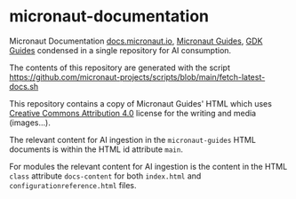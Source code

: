 # micronaut-documentation
Micronaut Documentation [docs.micronaut.io](https://docs.micronaut.io), [Micronaut Guides](https://guides.micronaut.io), [GDK Guides](https://graal.cloud/gdk/guides/) condensed in a single repository for AI consumption. 

The contents of this repository are generated with the script https://github.com/micronaut-projects/scripts/blob/main/fetch-latest-docs.sh

This repository contains a copy of Micronaut Guides' HTML which uses <a href="https://creativecommons.org/licenses/by/4.0/deed.en">Creative Commons Attribution 4.0</a> license for the writing and media (images&#8230;&#8203;).

The relevant content for AI ingestion in the `micronaut-guides` HTML documents is within the HTML id attribute `main`.

For modules the relevant content for AI ingestion is the content in the HTML `class` attribute `docs-content` for both `index.html` and `configurationreference.html` files.
